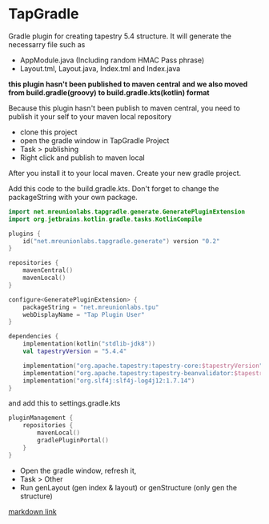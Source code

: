 # TapGradle

Gradle plugin for creating tapestry 5.4 structure. It will generate the necessarry file such as
- AppModule.java (Including random HMAC Pass phrase)
- Layout.tml, Layout.java, Index.tml and Index.java

**this plugin hasn't been published to maven central**
**and we also moved from build.gradle(groovy) to build.gradle.kts(kotlin) format**

Because this plugin hasn't been publish to maven central, you need to publish it your self to your maven local repository
* clone this project
* open the gradle window in TapGradle Project
* Task > publishing
* Right click and publish to maven local 

After you install it to your local maven. Create your new gradle project. 

Add this code to the build.gradle.kts. Don't forget to change the packageString with your own package. 

```kotlin
import net.mreunionlabs.tapgradle.generate.GeneratePluginExtension
import org.jetbrains.kotlin.gradle.tasks.KotlinCompile

plugins {
    id("net.mreunionlabs.tapgradle.generate") version "0.2"
}

repositories {
    mavenCentral()
    mavenLocal()
}

configure<GeneratePluginExtension> {
    packageString = "net.mreunionlabs.tpu"
    webDisplayName = "Tap Plugin User"
}

dependencies {
    implementation(kotlin("stdlib-jdk8"))
    val tapestryVersion = "5.4.4"

    implementation("org.apache.tapestry:tapestry-core:$tapestryVersion")
    implementation("org.apache.tapestry:tapestry-beanvalidator:$tapestryVersion")
    implementation("org.slf4j:slf4j-log4j12:1.7.14")
}
```

and add this to settings.gradle.kts

```kotlin
pluginManagement {
    repositories {
        mavenLocal()
        gradlePluginPortal()
    }
}
```

* Open the gradle window, refresh it, 
* Task > Other
* Run genLayout (gen index & layout) or genStructure (only gen the structure)

[markdown link](https://guides.github.com/features/mastering-markdown/)
